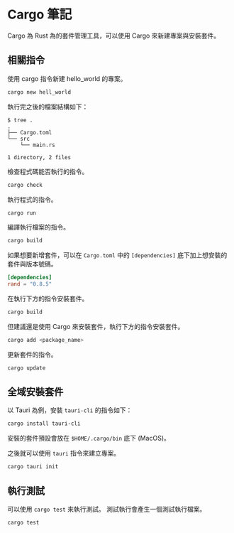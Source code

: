 # Cargo 筆記

Cargo 為 Rust 為的套件管理工具，可以使用 Cargo 來新建專案與安裝套件。

## 相關指令

使用 cargo 指令新建 hello_world 的專案。

```bash
cargo new hell_world
```

執行完之後的檔案結構如下：

```shell
$ tree .
.
├── Cargo.toml
└── src
    └── main.rs

1 directory, 2 files
```

檢查程式碼能否執行的指令。

```bash
cargo check
```

執行程式的指令。

```bash
cargo run
```

編譯執行檔案的指令。

```bash
cargo build
```

如果想要新增套件，可以在 `Cargo.toml` 中的 `[dependencies]` 底下加上想安裝的套件與版本號碼。

```toml
[dependencies]
rand = "0.8.5"
```

在執行下方的指令安裝套件。

```bash
cargo build
```

但建議還是使用 Cargo 來安裝套件，執行下方的指令安裝套件。

```bash
cargo add <package_name>
```

更新套件的指令。

```bash
cargo update
```

## 全域安裝套件

以 Tauri 為例，安裝 `tauri-cli` 的指令如下：

```bash
cargo install tauri-cli
```

安裝的套件預設會放在 `$HOME/.cargo/bin` 底下 (MacOS)。

之後就可以使用 `tauri` 指令來建立專案。

```bash
cargo tauri init
```

## 執行測試

可以使用 `cargo test` 來執行測試。 測試執行會產生一個測試執行檔案。

```bash
cargo test
```
